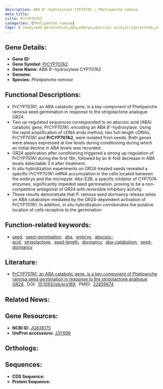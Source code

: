 ```yaml
---
description: ABA 8'-hydroxylase CYP707A2 ; Phelipanche ramosa
meta_title:
title: PrCYP707A2
categories: [Phelipanche ramosa]
tags: [ seed,seed germination,aba,embryo,abscisic acid,strigolactone,seed length,dormancy,aba catabolism,seed dormancy ]
---
```


## Gene Details:
- **Gene ID:** []()
- **Gene Symbol:** <u>PrCYP707A2</u>
- **Gene Name:** ABA 8'-hydroxylase CYP707A2
- **Genome:** []()
- **Species:** *Phelipanche ramosa*

## Functional Descriptions:
   - PrCYP707A1, an ABA catabolic gene, is a key component of Phelipanche ramosa seed germination in response to the strigolactone analogue GR24.
   - Two up-regulated sequences corresponded to an abscisic acid (ABA) catabolic gene, PrCYP707A1, encoding an ABA 8'-hydroxylase. Using the rapid amplification of cDNA ends method, two full-length cDNAs, PrCYP707A1 and **PrCYP707A2**, were isolated from seeds. Both genes were always expressed at low levels during conditioning during which an initial decline in ABA levels was recorded.
   - GR24 application after conditioning triggered a strong up-regulation of PrCYP707A1 during the first 18h, followed by an 8-fold decrease in ABA levels detectable 3 d after treatment.
   - In situ hybridization experiments on GR24-treated seeds revealed a specific PrCYP707A1 mRNA accumulation in the cells located between the embryo and the micropyle. Abz-E2B, a specific inhibitor of CYP707A enzymes, significantly impeded seed germination, proving to be a non-competitive antagonist of GR24 with reversible inhibitory activity.
   - These results demonstrate that P. ramosa seed dormancy release relies on ABA catabolism mediated by the GR24-dependent activation of PrCYP707A1. In addition, in situ hybridization corroborates the putative location of cells receptive to the germination

## Function-related keywords:
   - [seed](/tags/seed/),&nbsp;&nbsp;[seed-germination](/tags/seed-germination/),&nbsp;&nbsp;[aba](/tags/aba/),&nbsp;&nbsp;[embryo](/tags/embryo/),&nbsp;&nbsp;[abscisic-acid](/tags/abscisic-acid/),&nbsp;&nbsp;[strigolactone](/tags/strigolactone/),&nbsp;&nbsp;[seed-length](/tags/seed-length/),&nbsp;&nbsp;[dormancy](/tags/dormancy/),&nbsp;&nbsp;[aba-catabolism](/tags/aba-catabolism/),&nbsp;&nbsp;[seed-dormancy](/tags/seed-dormancy/)

## Literature:
   - [PrCYP707A1, an ABA catabolic gene, is a key component of Phelipanche ramosa seed germination in response to the strigolactone analogue GR24.](https://doi.org/10.1093/jxb/ers189)&nbsp;&nbsp;DOI:&nbsp;&nbsp;[10.1093/jxb/ers189](https://doi.org/10.1093/jxb/ers189);&nbsp;&nbsp;PMID:&nbsp;&nbsp;[22859674](https://pubmed.ncbi.nlm.nih.gov/22859674/)

## Related News:

## Gene Resources:
- **NCBI ID:**  [JQ838175](https://www.ncbi.nlm.nih.gov/gene/?term=JQ838175)
- **UniProt accessions:**  [J3Y696](https://www.uniprot.org/uniprotkb/J3Y696/entry)

## Orthologs:

## Sequences:
- **CDS Sequence:**
- **Protein Sequence:**
